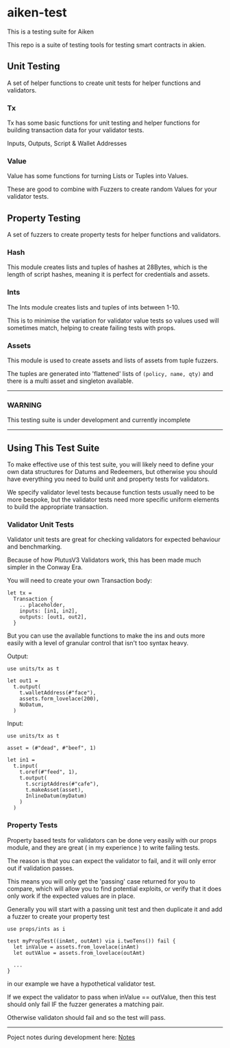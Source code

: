 # aiken-test

This is a testing suite for Aiken

This repo is a suite of testing tools for testing smart contracts in akien.

## Unit Testing

A set of helper functions to create unit tests for helper functions and validators.

### Tx

Tx has some basic functions for unit testing and helper functions for building transaction data for your validator tests.

Inputs, Outputs, Script & Wallet Addresses

### Value

Value has some functions for turning Lists or Tuples into Values. 

These are good to combine with Fuzzers to create random Values for your validator tests.

## Property Testing

A set of fuzzers to create property tests for helper functions and validators.

### Hash

This module creates lists and tuples of hashes at 28Bytes, which is the length of script hashes, meaning it is perfect for credentials and assets.

### Ints

The Ints module creates lists and tuples of ints between 1-10. 

This is to minimise the variation for validator value tests so values used will sometimes match, helping to create failing tests with props.

### Assets

This module is used to create assets and lists of assets from tuple fuzzers.

The tuples are generated into 'flattened' lists of `(policy, name, qty)` and there is a multi asset and singleton available.

---

### WARNING

This testing suite is under development and currently incomplete

---

## Using This Test Suite

To make effective use of this test suite, you will likely need to define your own data structures for Datums and Redeemers, but otherwise you should have everything you need to build unit and property tests for validators.

We specify validator level tests because function tests usually need to be more bespoke, but the validator tests need more specific uniform elements to build the appropriate transaction.

### Validator Unit Tests

Validator unit tests are great for checking validators for expected behaviour and benchmarking.

Because of how PlutusV3 Validators work, this has been made much simpler in the Conway Era.

You will need to create your own Transaction body:

```
let tx =
  Transaction {
    .. placeholder,
    inputs: [in1, in2],
    outputs: [out1, out2],
  }
```

But you can use the available functions to make the ins and outs more easily with a level of granular control that isn't too syntax heavy.

Output:

```
use units/tx as t

let out1 = 
  t.output(
    t.walletAddress(#"face"),
    assets.form_lovelace(200),
    NoDatum,
  )
```

Input: 

```
use units/tx as t

asset = (#"dead", #"beef", 1)

let in1 = 
  t.input(
    t.oref(#"feed", 1),
    t.output(
      t.scriptAddres(#"cafe"),
      t.makeAsset(asset),
      InlineDatum(myDatum)
    )
  )
```

### Property Tests

Property based tests for validators can be done very easily with our props module, and they are great ( in my experience ) to write failing tests.

The reason is that you can expect the validator to fail, and it will only error out if validation passes.

This means you will only get the 'passing' case returned for you to compare, which will allow you to find potential exploits, or verify that it does only work if the expected values are in place.

Generally you will start with a passing unit test and then duplicate it and add a fuzzer to create your property test

```
use props/ints as i 

test myPropTest((inAmt, outAmt) via i.twoTens()) fail {
  let inValue = assets.from_lovelace(inAmt)
  let outVAlue = assets.from_lovelace(outAmt)

  ...
}
```

in our example we have a hypothetical validator test. 

If we expect the validator to pass when inValue == outValue, then this test should only fail IF the fuzzer generates a matching pair.

Otherwise validaton should fail and so the test will pass.

---

Poject notes during development here: 
[Notes](./Notes.md)